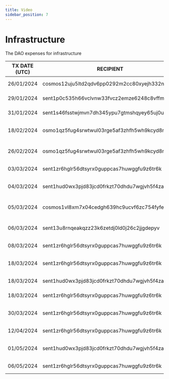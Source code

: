 ```yaml
---
title: Video
sidebar_position: 7
---
```


# Infrastructure

The DAO expenses for infrastructure

| TX DATE (UTC) | RECIPIENT                                 | AMOUNT | DESCRIPTION | TX DETAILS
|---------------|-------------------------------------------|--------|-------------|-----------
| 26/01/2024 | cosmos12uju5ltd2qdv6pp0292m2cc80xyejh332n6ymg | 7.9 ATOM | Omniflix Video | [🔎](https://www.mintscan.io/cosmos/txs/352DA11518462ED15104B3023AC420F135B255F9E0B8C54265C43D56352EF121?height=18886179)
| 29/01/2024 | sent1p0c535h66vclvnw33fvcz2emze6248c8vffmu7 | 100,000 DVPN | Video VPN Bounty | [🔎](https://www.mintscan.io/sentinel/txs/2ADE29AC08BC6B185321659C7AB6687C9397C9E571444EEEBEBB0ADCC34BD2F9?height=14702060)
| 31/01/2024 | sent1s46fsstwjmvn7dh345ypu7gtmshqyey65uj0uf | 220,000 DVPN | Video Editor x1 | [🔎](https://www.mintscan.io/sentinel/txs/B3A11AF15D1251EB9FF06E3FAB52147F9DE598C8C30FDA2ECBD41E117DDD5E46?height=14731067)
| 18/02/2024 | osmo1qz5fug4srwtwul03rge5af3zhfh5wh9kcyd8na | 200 USDC | Omniflix Video made by Ab Eff | [🔎](https://www.mintscan.io/osmosis/txs/45F3AC25905B02070AA45E78DE986E5829E011754EF1E0BE5E341EFE21E971DF?height=13860840)
| 26/02/2024 | osmo1qz5fug4srwtwul03rge5af3zhfh5wh9kcyd8na | 100 USDC | Omniflix video made by Ab Eff | [🔎](https://www.mintscan.io/osmosis/txs/6AD2C9F9B693A0AEBC3089858C6543843711A4FCA8E8496B073DC1A4DF89A19B?height=13999680)
| 03/03/2024 | sent1zr6hglr56dtsyrx0guppcas7huwggfu9z6tr6k | 100,000 DVPN | Node Manual Setup Video | [🔎](https://www.mintscan.io/sentinel/txs/A609EA99987345AE9BFD79B2DFF7DDFBD6AE2B7E6476A0C36D368515402EFAD8?height=15202193)
| 04/03/2024 | sent1hud0wx3pjd83jcd0frkzt70dhdu7wgjvh5f4za | 200,000 DVPN | Node Linux Script & VPS Setup Video | [🔎](https://www.mintscan.io/sentinel/txs/C522DEFFEEADD6AAA143B46481AA1693F065A5A00CD9CA854B5E0F1D575C0EEE?height=15202839)
| 05/03/2024 | cosmos1vl8xm7x04cedgh639hc9ucvf6zc754fyfewhef | 176.186976 ATOM | Video Designer New Stats GIF | [🔎](https://www.mintscan.io/cosmos/tx/96ADFCBC38208BC65DCE929866B67307306881478FD302DE11852D6E8B80A603?height=19432306)
| 06/03/2024 | sent13u8rnqeakqzz23k6zetdj0ld0j26c2jjgdepyv | 100,000 DVPN | Node Raspberry Setup Video | [🔎](https://www.mintscan.io/sentinel/tx/A6E49E1EAD1D720A6D57DD3A2734BE2CA69749B05C5F58A9FC832B9974EF2A1A?height=15234937)
| 08/03/2024 | sent1zr6hglr56dtsyrx0guppcas7huwggfu9z6tr6k | 100,000 DVPN | Decentr/dVPN Setup Video | [🔎](https://www.mintscan.io/sentinel/tx/F0B4A9C2AE8F7C434DE4798F7499252FFAC78DF91AEDF8C4A496B6A027230DDC?height=15269538)
| 18/03/2024 | sent1zr6hglr56dtsyrx0guppcas7huwggfu9z6tr6k | 25,000 DVPN | Sentinel Introduction Video | [🔎](https://www.mintscan.io/sentinel/tx/E636E2C3A60F391D046B9C1349097B1209E1F601CFA67D39124D0D6F75490EC2?height=15411100)
| 18/03/2024 | sent1hud0wx3pjd83jcd0frkzt70dhdu7wgjvh5f4za | 100,001 DVPN | dVPN Web App Bounty | [🔎](https://www.mintscan.io/sentinel/tx/0F50419D36ED922DE37F7E8C15C26C292EC61871D32963F5EE433825D40FC993?height=15413001)
| 18/03/2024 | sent1zr6hglr56dtsyrx0guppcas7huwggfu9z6tr6k | 100,001 DVPN | dVPN Web App Bounty | [🔎](https://www.mintscan.io/sentinel/tx/C25AA257A15FF6EB1163128A05331EC7F115EDE4D18FCFFD021A8E212AF10516?height=15413013)
| 30/03/2024 | sent1zr6hglr56dtsyrx0guppcas7huwggfu9z6tr6k | 25,000 DVPN | Sentinel Wallet and Usage Video | [🔎](https://www.mintscan.io/sentinel/tx/D7CC1D62B924FB4A94B0F854DA8286E7B2F2C028BDB6566FA9C46AE2C9560B4B?height=15587417)
| 12/04/2024 | sent1zr6hglr56dtsyrx0guppcas7huwggfu9z6tr6k | 25,000 DVPN | DVPN Staking Video | [🔎](https://www.mintscan.io/sentinel/tx/590C27888079BA22CA1BB1784ECEB7C306FE8AE0F3F1221AFD9E5AD2406FCA6B?height=15772936)
| 01/05/2024 | sent1hud0wx3pjd83jcd0frkzt70dhdu7wgjvh5f4za | 250,000 DVPN | Airdrop Geoblock Video | [🔎](https://www.mintscan.io/sentinel/tx/F4E498C9E75168ACF604C628E6581390BAA621B441BB2C5379F524FBE141A26E?height=16033706)
| 06/05/2024 | sent1zr6hglr56dtsyrx0guppcas7huwggfu9z6tr6k | 155,000 DVPN | Bounty Video | [🔎](https://www.mintscan.io/osmosis/tx/F6B2A92E4B55F6F5356953B9A2BE4E03CB7B6572D8106F4A4E9FD2D43F5D19D3?height=15504123)